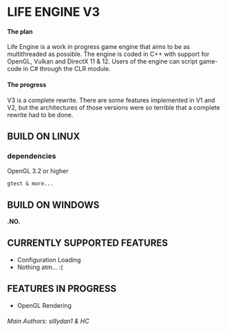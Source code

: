 # LIFE ENGINE V3
#### The plan
Life Engine is a work in progress game engine that aims to be as multithreaded as possible. 
The engine is coded in C++ with support for OpenGL, Vulkan and DirectX 11 & 12. 
Users of the engine can script game-code in C# through the CLR 
module.

#### The progress
V3 is a complete rewrite. There are some features implemented in V1 and V2, but the architectures of those versions were so
terrible that a complete rewrite had to be done.

## BUILD ON LINUX


### dependencies

OpenGL 3.2 or higher

```gtest & more...```


## BUILD ON WINDOWS
**.NO.**

## CURRENTLY SUPPORTED FEATURES
- Configuration Loading
- Nothing atm... :(

## FEATURES IN PROGRESS
- OpenGL Rendering

###### Main Authors: sillydan1 & HC
